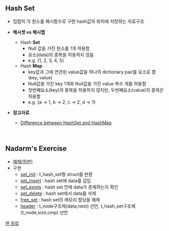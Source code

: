 ## Hash Set
- 집합의 각 원소를 해시함수로 구한 hash값의 위치에 저장하는 자료구조
- __해시셋 vs 해시맵__
    - Hash __Set__
        - Null 값을 가진 원소를 1개 허용함
        - 요소(data)의 중복을 허용하지 않음
        - e.g. {1, 2, 3, 4, 5}        
    - Hash __Map__
        - key값과 그에 연관된 value값을 하나의 dictionary pair를 요소로 함 (key, value)
        - Null값을 가진 key 1개와 Null값을 가진 value 복수 개를 허용함
        - 첫번째요소(key)의 중복을 허용하지 않지만, 두번째요소(value)의 중복은 허용함
        - e.g. {a -> 1, b -> 2, c -> 2, d -> 1}

- __참고자료__
    - [Difference between HashSet and HashMap](https://stackoverflow.com/questions/2773824/difference-between-hashset-and-hashmap)
<br>

## Nadarm's Exercise
- [예제(원본)](https://github.com/nadarm/42-algorithm/tree/master/hash/hash_set)
- 구현
    - [set_init](./set_init.c) : t_hash_set형 struct를 반환
    - [set_insert](./set_insert.c) : hash set에 data를 삽입
    - [set_exists](./set_exists.c) : hash set 안에 data가 존재하는지 확인
    - [set_delete](./set_delete.c) : hash set에서 data를 삭제
    - [free_set](./free_set.c) : hash set의 메모리 할당을 해제
    - [header](./set.h) : t_node구조체(data,next) 선언, t_hash_set구조체(t_node,size,cmp) 선언
<vr>
    
[맨 위로](#hash-set)
